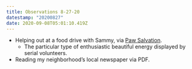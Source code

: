 ```yaml
---
title: Observations 8-27-20
datestamp: "20200827"
date: 2020-09-08T05:01:10.419Z
---
```

- Helping out at a food drive with Sammy, via [Paw Salvation](https://www.instagram.com/pawsalvation/).
	- The particular type of enthusiastic beautiful energy displayed by serial volunteers.
- Reading my neighborhood’s local newspaper via PDF.